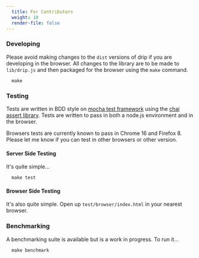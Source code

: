 ```yaml
---
  title: For Contributors
  weight: 10
  render-file: false
---
```


### Developing

Please avoid making changes to the `dist` versions of drip if you are developing in the browser. All
changes to the library are to be made to `lib/drip.js` and then packaged for the browser using the `make`
command.

      make

### Testing

Tests are written in BDD style on [mocha test framework](http://visionmedia.github.com/mocha/) using
the [chai assert library](https://github.com/logicalparadox/chai). Tests are written to pass in both
a node.js environment and in the browser.

Browsers tests are currently known to pass in Chrome 16 and Firefox 8. Please let me know if you can test
in other browsers or other version.

#### Server Side Testing

It's quite simple...

      make test


#### Browser Side Testing

It's also quite simple. Open up `test/browser/index.html` in your nearest browser.

### Benchmarking

A benchmarking suite is available but is a work in progress. To run it...

      make benchmark